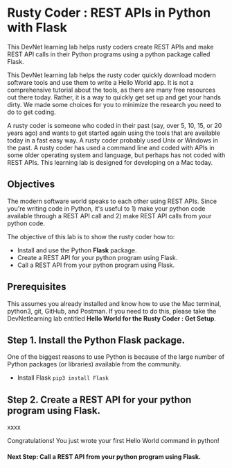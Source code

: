 # Rusty Coder : REST APIs in Python with Flask

This DevNet learning lab helps rusty coders create REST APIs and make REST API calls in their Python programs using a python package called Flask.

This DevNet learning lab helps the rusty coder quickly download modern software tools and use them to write a Hello World app. It is not a comprehensive tutorial about the tools, as there are many free resources out there today. Rather, it is a way to quickly get set up and get your hands dirty. We made some choices for you to minimize the research you need to do to get coding.

A rusty coder is someone who coded in their past (say, over 5, 10, 15, or 20 years ago) and wants to get started again using the tools that are available today in a fast easy way. A rusty coder probably used Unix or Windows in the past. A rusty coder has used a command line and coded with APIs in some older operating system and language, but perhaps has not coded with REST APIs. This learning lab is designed for developing on a Mac today.

## Objectives

The modern software world speaks to each other using REST APIs. Since you're writing code in Python, it's useful to 1) make your python code available through a REST API call and 2) make REST API calls from your python code.

The objective of this lab is to show the rusty coder how to:

* Install and use the Python **Flask** package.
* Create a REST API for your python program using Flask.
* Call a REST API from your python program using Flask.

## Prerequisites

This assumes you already installed and know how to use the Mac terminal, python3, git, GitHub, and Postman. If you need to do this, please take the DevNetlearning lab entitled **Hello World for the Rusty Coder : Get Setup**.

## Step 1. Install the Python **Flask** package.

One of the biggest reasons to use Python is because of the large number of Python packages (or libraries) available from the community.

* Install Flask `pip3 install Flask`

## Step 2. Create a REST API for your python program using Flask.

xxxx

Congratulations! You just wrote your first Hello World command in python!

#### Next Step: Call a REST API from your python program using Flask.
